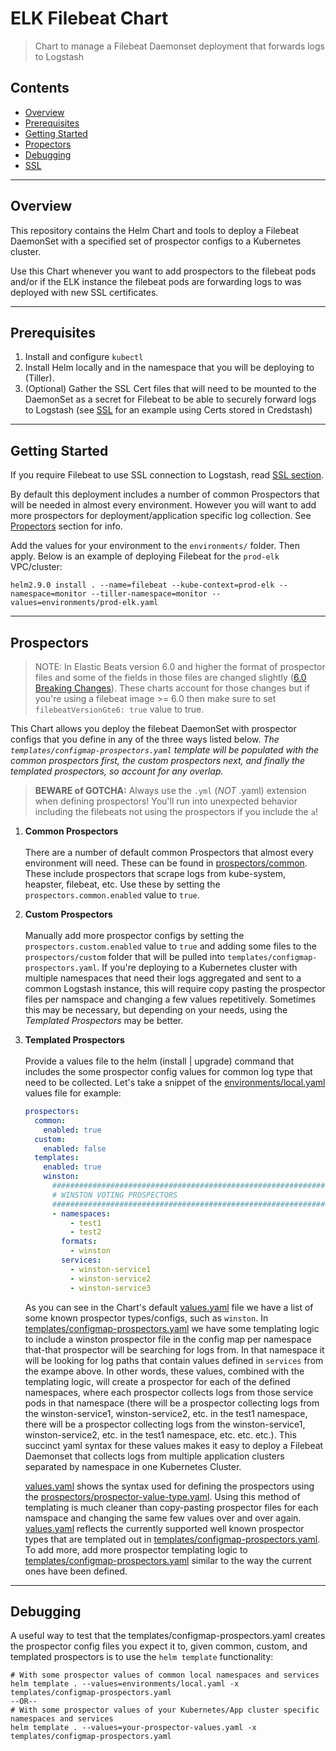 # ELK Filebeat Chart

> Chart to manage a Filebeat Daemonset deployment that forwards logs to Logstash

## Contents

*   [Overview](#overview)
*   [Prerequisites](#prerequisites)
*   [Getting Started](#quickstart)
*   [Propectors](#prospectors)
*   [Debugging](#debugging)
*   [SSL](#ssl)


---


## Overview

This repository contains the Helm Chart and tools to deploy a Filebeat DaemonSet
with a specified set of prospector configs to a Kubernetes cluster.

Use this Chart whenever you want to add prospectors to the filebeat pods and/or if
the ELK instance the filebeat pods are forwarding logs to was deployed with new
SSL certificates.


---


## Prerequisites

1. Install and configure `kubectl`
2. Install Helm locally and in the namespace that you will be deploying to (Tiller).
3. (Optional) Gather the SSL Cert files that will need to be mounted to the
DaemonSet as a secret for Filebeat to be able to securely forward logs to Logstash
(see [SSL](#ssl) for an example using Certs stored in Credstash)


---


## Getting Started

If you require Filebeat to use SSL connection to Logstash, read [SSL section](#ssl).

By default this deployment includes a number of common Prospectors that will be
needed in almost every environment. However you will want to add more prospectors
for deployment/application specific log collection. See [Propectors](#prospectors)
section for info.

Add the values for your environment to the `environments/` folder. Then apply.
Below is an example of deploying Filebeat for the `prod-elk` VPC/cluster:
```
helm2.9.0 install . --name=filebeat --kube-context=prod-elk --namespace=monitor --tiller-namespace=monitor --values=environments/prod-elk.yaml
```


---


## Prospectors

> NOTE: In Elastic Beats version 6.0 and higher the format of prospector files
and some of the fields in those files are changed slightly
([6.0 Breaking Changes](https://www.elastic.co/guide/en/beats/libbeat/current/breaking-changes-6.0.html)).
These charts account for those changes but if you're using a filebeat image >= 6.0
then make sure to set `filebeatVersionGte6: true` value to true.

This Chart allows you deploy the filebeat DaemonSet with prospector configs that
you define in any of the three ways listed below. _The `templates/configmap-prospectors.yaml`
template will be populated with the common prospectors first, the custom prospectors next,
and finally the templated prospectors, so account for any overlap._
> **BEWARE of GOTCHA:** Always use the `.yml` (_NOT_ .yaml) extension when defining prospectors!
You'll run into unexpected behavior including the filebeats not using the prospectors
if you include the `a`!

1. **Common Prospectors**<br/><br/>
There are a number of default common Prospectors that almost every environment
will need. These can be found in [prospectors/common](prospectors/common). These
include prospectors that scrape logs from kube-system, heapster, filebeat, etc.
Use these by setting the `prospectors.common.enabled` value to `true`.

2. **Custom Prospectors**<br/><br/>
Manually add more prospector configs by setting the `prospectors.custom.enabled`
value to `true` and adding some files to the `prospectors/custom` folder that
will be pulled into `templates/configmap-prospectors.yaml`. If you're deploying to
a Kubernetes cluster with multiple namespaces that need their logs aggregated and sent
to a common Logstash instance, this will require copy pasting the prospector files
per namspace and changing a few values repetitively. Sometimes this may be necessary,
but depending on your needs, using the _Templated Prospectors_ may be better.

3. **Templated Prospectors**<br/><br/>
Provide a values file to the helm (install | upgrade) command that includes
the some prospector config values for common log type that need to be collected.
Let's take a snippet of the [environments/local.yaml](environments/local.yaml) values file for example:
    ```yml
    prospectors:
      common:
        enabled: true
      custom:
        enabled: false
      templates:
        enabled: true
        winston:
          ############################################################################
          # WINSTON VOTING PROSPECTORS
          ############################################################################
          - namespaces:
              - test1
              - test2
            formats:
              - winston
            services:
              - winston-service1
              - winston-service2
              - winston-service3
    ```
    As you can see in the Chart's default [values.yaml](values.yaml) file we have a list of some
    known prospector types/configs, such as `winston`. In
    [templates/configmap-prospectors.yaml](templates/configmap-prospectors.yaml)
    we have some templating logic to include a winston prospector file in the config map
    per namespace that-that prospector will be searching for logs from. In that namespace
    it will be looking for log paths that contain values defined in `services` from
    the exampe above. In other words, these values, combined with the templating logic,
    will create a prospector for each of the defined namespaces, where each prospector
    collects logs from those service pods in that namespace (there will be a prospector
    collecting logs from the winston-service1, winston-service2, etc. in the test1 namespace,
    there will be a prospector
    collecting logs from the winston-service1, winston-service2, etc. in the test1 namespace,
    etc. etc. etc.). This succinct yaml syntax for these values makes it easy to
    deploy a Filebeat Daemonset that collects logs from multiple application
    clusters separated by namespace in one Kubernetes Cluster.

    [values.yaml](values.yaml) shows the syntax used for defining the prospectors using the
    [prospectors/prospector-value-type.yaml](templates/configmap-prospectors.yaml).
    Using this method of templating is much cleaner than copy-pasting prospector
    files for each namspace and changing the same few values over and over again.
    [values.yaml](values.yaml) reflects the currently supported
    well known prospector types that are templated out in
    [templates/configmap-prospectors.yaml](templates/configmap-prospectors.yaml).
    To add more, add more prospector templating logic to
    [templates/configmap-prospectors.yaml](templates/configmap-prospectors.yaml)
    similar to the way the current ones have been defined.


---


## Debugging

A useful way to test that the templates/configmap-prospectors.yaml creates the
prospector config files you expect it to, given common, custom, and templated
prospectors is to use the `helm template` functionality:

```
# With some prospector values of common local namespaces and services
helm template . --values=environments/local.yaml -x templates/configmap-prospectors.yaml
--OR--
# With some prospector values of your Kubernetes/App cluster specific namespaces and services
helm template . --values=your-prospector-values.yaml -x templates/configmap-prospectors.yaml
```
